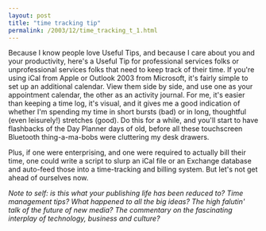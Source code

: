 ```yaml
---
layout: post
title: "time tracking tip"
permalink: /2003/12/time_tracking_t_1.html
---
```


<p>Because I know people love Useful Tips, and because I care about you and your productivity, here's a Useful Tip for professional services folks or unprofessional services folks that need to keep track of their time.  If you're using iCal from Apple or Outlook 2003 from Microsoft, it's fairly simple to set up an additional calendar.  View them side by side, and use one as your appointment calendar, the other as an activity journal.  For me, it's easier than keeping a time log, it's visual, and it gives me a good indication of whether I'm spending my time in short bursts (bad) or in long, thoughtful (even leisurely!) stretches (good).  Do this for a while, and you'll start to have flashbacks of the Day Planner days of old, before all these touchscreen Bluetooth thing-a-ma-bobs were cluttering my desk drawers. </p>

<p>Plus, if one were enterprising, and one were required to actually bill their time, one could write a script to slurp an iCal file or an Exchange database and auto-feed those into a time-tracking and billing system.  But let's not get ahead of ourselves now.</p>

<p><i>Note to self:  is this what your publishing life has been reduced to?  Time management tips?  What happened to all the big ideas?  The high falutin' talk of the future of new media?  The commentary on the fascinating interplay of technology, business and culture?</i></p>


